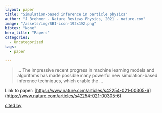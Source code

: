 ```yaml
---
layout: paper
title: "Simulation-based inference in particle physics"
author: "J Brehmer - Nature Reviews Physics, 2021 - nature.com"
image: "/assets/img/SBI-icon-192x192.png"
bibtex: "None"
hero_title: "Papers"
categories:
  - Uncategorized
tags:
  - paper

---
```

>… The impressive recent progress in machine learning models and algorithms has made possible many powerful new simulation-based inference techniques, which enable the …

Link to paper: [https://www.nature.com/articles/s42254-021-00305-6](https://www.nature.com/articles/s42254-021-00305-6)

[cited by](https://scholar.google.com/scholar?cites=12629169593661058740&as_sdt=2005&sciodt=0,5&hl=en&num=20)
